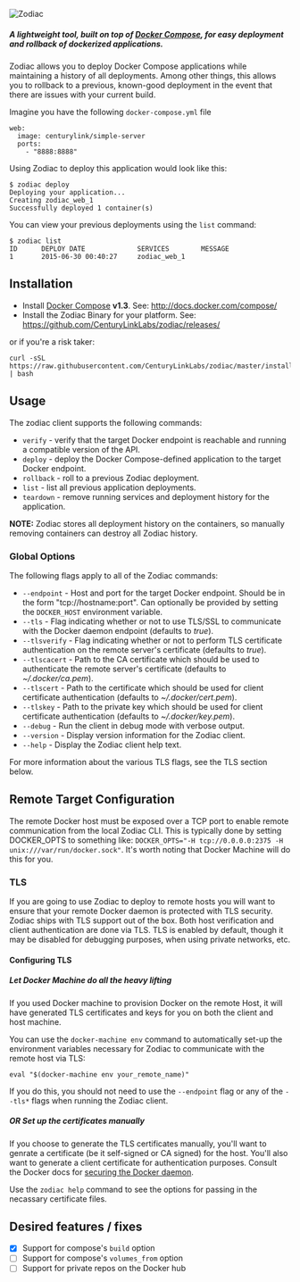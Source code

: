 ![Zodiac](http://panamax.ca.tier3.io/logos/logo_zodiac.png)


##### A lightweight tool, built on top of [Docker Compose](https://docs.docker.com/compose/), for easy deployment and rollback of dockerized applications.

Zodiac allows you to deploy Docker Compose applications while maintaining a history of all deployments. 
Among other things, this allows you to rollback to a previous, known-good deployment in the event that there are issues with your current build.

Imagine you have the following `docker-compose.yml` file

```
web:
  image: centurylink/simple-server
  ports:
    - "8888:8888"
```

Using Zodiac to deploy this application would look like this:

```
$ zodiac deploy
Deploying your application...
Creating zodiac_web_1
Successfully deployed 1 container(s)
```

You can view your previous deployments using the `list` command:

```
$ zodiac list
ID      DEPLOY DATE             SERVICES        MESSAGE
1       2015-06-30 00:40:27     zodiac_web_1
```

## Installation
* Install [Docker Compose](http://docs.docker.com/compose/) **v1.3**. See: http://docs.docker.com/compose/
* Install the Zodiac Binary for your platform. See: https://github.com/CenturyLinkLabs/zodiac/releases/

or if you're a risk taker:

```
curl -sSL https://raw.githubusercontent.com/CenturyLinkLabs/zodiac/master/install.sh | bash
```

## Usage

The zodiac client supports the following commands:

* `verify` - verify that the target Docker endpoint is reachable and running a compatible version of the API.
* `deploy` - deploy the Docker Compose-defined application to the target Docker endpoint.
* `rollback` - roll to a previous Zodiac deployment.
* `list` - list all previous application deployments.
* `teardown` - remove running services and deployment history for the application.

**NOTE:** Zodiac stores all deployment history on the containers, so manually removing containers can destroy all Zodiac history.

### Global Options

The following flags apply to all of the Zodiac commands:

* `--endpoint` - Host and port for the target Docker endpoint. Should be in the form "tcp://hostname:port". Can optionally be provided by setting the `DOCKER_HOST` environment variable.
* `--tls` - Flag indicating whether or not to use TLS/SSL to communicate with the Docker daemon endpoint (defaults to *true*).
* `--tlsverify` - Flag indicating whether or not to perform TLS certificate authentication on the remote server's certificate (defaults to *true*). 
* `--tlscacert` - Path to the CA certificate which should be used to authenticate the remote server's certificate (defaults to *~/.docker/ca.pem*).
* `--tlscert` - Path to the certificate which should be used for client certificate authentication (defaults to *~/.docker/cert.pem*).
* `--tlskey` - Path to the private key which should be used for client certificate authentication (defaults to *~/.docker/key.pem*).
* `--debug` - Run the client in debug mode with verbose output.
* `--version` - Display version information for the Zodiac client.
* `--help` - Display the Zodiac client help text.

For more information about the various TLS flags, see the TLS section below.

## Remote Target Configuration

The remote Docker host must be exposed over a TCP port to enable remote communication from the local Zodiac CLI. This is typically done by setting DOCKER_OPTS to something like: `DOCKER_OPTS="-H tcp://0.0.0.0:2375 -H unix:///var/run/docker.sock"`. It's worth noting that Docker Machine will do this for you.

### TLS
If you are going to use Zodiac to deploy to remote hosts you will want to ensure that your remote Docker daemon is protected with TLS security.
Zodiac ships with TLS support out of the box. Both host verification and client authentication are done via TLS.
TLS is enabled by default, though it may be disabled for debugging purposes, when using private networks, etc.

#### Configuring TLS

##### Let Docker Machine do all the heavy lifting
If you used Docker machine to provision Docker on the remote Host, it will have generated TLS certificates and keys for you on both the client and host machine.

You can use the `docker-machine env` command to automatically set-up the environment variables necessary for Zodiac to communicate with the remote host via TLS:

    eval "$(docker-machine env your_remote_name)"

If you do this, you should not need to use the `--endpoint` flag or any of the `--tls*` flags when running the Zodiac client.

##### OR Set up the certificates manually
If you choose to generate the TLS certificates manually, you'll want to genrate a certificate (be it self-signed or CA signed) for the host.
You'll also want to generate a client certificate for authentication purposes. Consult the Docker docs for [securing the Docker daemon](https://docs.docker.com/articles/https/).

Use the `zodiac help` command to see the options for passing in the necassary certificate files.


## Desired features / fixes
- [x] Support for compose's `build` option
- [ ] Support for compose's `volumes_from` option
- [ ] Support for private repos on the Docker hub
